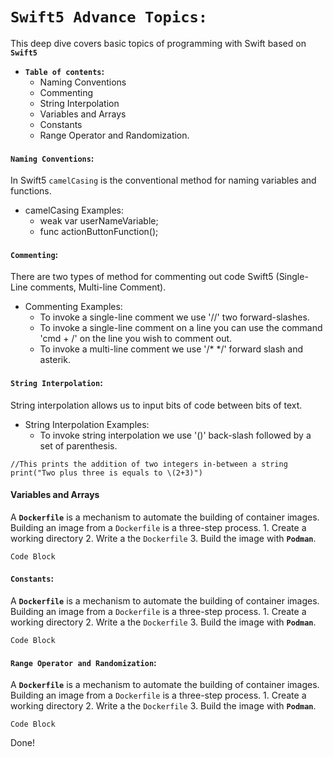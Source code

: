 # **`Swift5 Advance Topics:`**

This deep dive covers basic topics of programming with Swift based on **`Swift5`**

-  **`Table of contents`:**
    - Naming Conventions
    - Commenting
    - String Interpolation    
    - Variables and Arrays
    - Constants
    - Range Operator and Randomization.

#### **`Naming Conventions`:**
In Swift5 `camelCasing` is the conventional method for naming variables and functions.

- camelCasing Examples:
    - weak var userNameVariable;
    - func actionButtonFunction();

#### **`Commenting`:**
There are two types of method for commenting out code Swift5 (Single-Line comments, Multi-line Comment). 

- Commenting Examples:
    - To invoke a single-line comment we use '//' two forward-slashes.
    - To invoke a single-line comment on a line you can use the command 'cmd + /' on the line you wish to comment out.
    - To invoke a multi-line comment we use '/* */' forward slash and asterik.
    
#### **`String Interpolation`:**
String interpolation allows us to input bits of code between bits of text.

- String Interpolation Examples:
    - To invoke string interpolation we use '\()' back-slash followed by a set of parenthesis.
```
//This prints the addition of two integers in-between a string 
print("Two plus three is equals to \(2+3)")
```    


#### **Variables and Arrays** 
A **`Dockerfile`** is a mechanism to automate the building of container images.
Building an image from a `Dockerfile` is a three-step process.
    1. Create a working directory
    2. Write a the `Dockerfile`
    3. Build the image with **`Podman`**.
    
```
Code Block
``` 

#### **`Constants`:**
A **`Dockerfile`** is a mechanism to automate the building of container images.
Building an image from a `Dockerfile` is a three-step process.
    1. Create a working directory
    2. Write a the `Dockerfile`
    3. Build the image with **`Podman`**.
    
```
Code Block
``` 

#### **`Range Operator and Randomization`:**
A **`Dockerfile`** is a mechanism to automate the building of container images.
Building an image from a `Dockerfile` is a three-step process.
    1. Create a working directory
    2. Write a the `Dockerfile`
    3. Build the image with **`Podman`**.

```
Code Block
``` 

Done!




